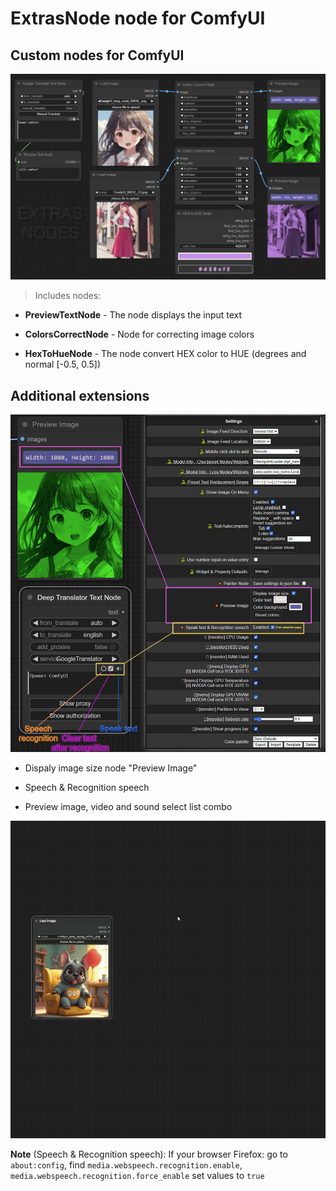 # ExtrasNode node for ComfyUI

## Custom nodes for ComfyUI

![Screenshot ExtrasNode](https://github.com/AlekPet/ComfyUI_Custom_Nodes_AlekPet/raw/master/ExtrasNode/extras_node_image.jpg)

> Includes nodes:

- **PreviewTextNode** - The node displays the input text

- **ColorsCorrectNode** - Node for correcting image colors

- **HexToHueNode** - The node convert HEX color to HUE (degrees and normal [-0.5, 0.5])

## Additional extensions

![Screenshot ExtrasNode - Additional extensions](https://github.com/AlekPet/ComfyUI_Custom_Nodes_AlekPet/raw/master/ExtrasNode/extras_node_settings_image.jpg)

- Dispaly image size node "Preview Image"

- Speech & Recognition speech

- Preview image, video and sound select list combo

![Preview image, video and audio select list combo](https://github.com/AlekPet/ComfyUI_Custom_Nodes_AlekPet/raw/master/ExtrasNode/extras_node_preview_img_vid_audio_combo.gif)

**Note** (Speech & Recognition speech): If your browser Firefox: go to `about:config`, find `media.webspeech.recognition.enable`, `media.webspeech.recognition.force_enable` set values ​​to `true`
